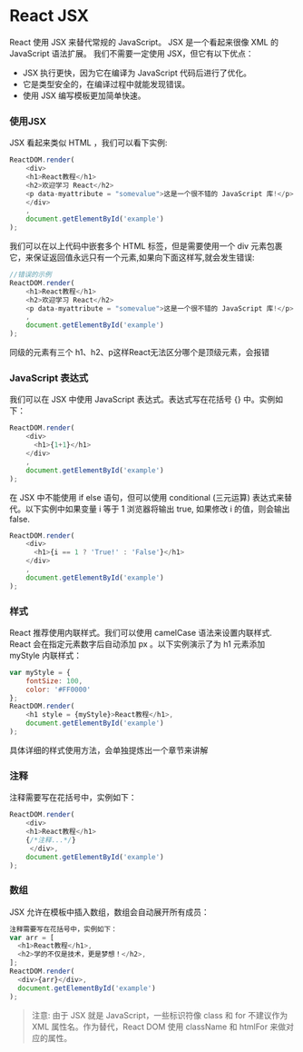 # React JSX
React 使用 JSX 来替代常规的 JavaScript。
JSX 是一个看起来很像 XML 的 JavaScript 语法扩展。
我们不需要一定使用 JSX，但它有以下优点：
- JSX 执行更快，因为它在编译为 JavaScript 代码后进行了优化。
- 它是类型安全的，在编译过程中就能发现错误。
- 使用 JSX 编写模板更加简单快速。
### 使用JSX
JSX 看起来类似 HTML ，我们可以看下实例:
```JavaScript
ReactDOM.render(
    <div>
    <h1>React教程</h1>
    <h2>欢迎学习 React</h2>
    <p data-myattribute = "somevalue">这是一个很不错的 JavaScript 库!</p>
    </div>
    ,
    document.getElementById('example')
);
```
我们可以在以上代码中嵌套多个 HTML 标签，但是需要使用一个 div 元素包裹它，来保证返回值永远只有一个元素,如果向下面这样写,就会发生错误:
```JavaScript
//错误的示例
ReactDOM.render(
    <h1>React教程</h1>
    <h2>欢迎学习 React</h2>
    <p data-myattribute = "somevalue">这是一个很不错的 JavaScript 库!</p>
    ,
    document.getElementById('example')
);
```
同级的元素有三个 h1、h2、p这样React无法区分哪个是顶级元素，会报错

### JavaScript 表达式
我们可以在 JSX 中使用 JavaScript 表达式。表达式写在花括号 {} 中。实例如下：
```JavaScript
ReactDOM.render(
    <div>
      <h1>{1+1}</h1>
    </div>
    ,
    document.getElementById('example')
);
```
在 JSX 中不能使用 if else 语句，但可以使用 conditional (三元运算) 表达式来替代。以下实例中如果变量 i 等于 1 浏览器将输出 true, 如果修改 i 的值，则会输出 false.
```JavaScript
ReactDOM.render(
    <div>
      <h1>{i == 1 ? 'True!' : 'False'}</h1>
    </div>
    ,
    document.getElementById('example')
);
```

### 样式
React 推荐使用内联样式。我们可以使用 camelCase 语法来设置内联样式. React 会在指定元素数字后自动添加 px 。以下实例演示了为 h1 元素添加 myStyle 内联样式：
```JavaScript
var myStyle = {
    fontSize: 100,
    color: '#FF0000'
};
ReactDOM.render(
    <h1 style = {myStyle}>React教程</h1>,
    document.getElementById('example')
);
```
具体详细的样式使用方法，会单独提炼出一个章节来讲解

### 注释
注释需要写在花括号中，实例如下：
```JavaScript
ReactDOM.render(
    <div>
    <h1>React教程</h1>
    {/*注释...*/}
     </div>,
    document.getElementById('example')
);
```

### 数组
JSX 允许在模板中插入数组，数组会自动展开所有成员：
```JavaScript
注释需要写在花括号中，实例如下：
var arr = [
  <h1>React教程</h1>,
  <h2>学的不仅是技术，更是梦想！</h2>,
];
ReactDOM.render(
  <div>{arr}</div>,
  document.getElementById('example')
);
```

> 注意:
由于 JSX 就是 JavaScript，一些标识符像 class 和 for 不建议作为 XML 属性名。作为替代，React DOM 使用 className 和 htmlFor 来做对应的属性。
